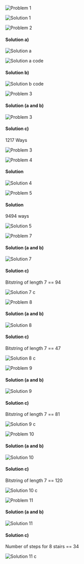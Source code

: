 ![Problem 1](https://github.com/cpp-rakesh/DiscreteMathematicsAndItsApplications/blob/master/Chapter_8_Advanced_Counting_Techniques/8.1_Applications_of_Recurrence_Relations/Exercises/repo/problem_1.jpg)

![Solution 1](https://github.com/cpp-rakesh/DiscreteMathematicsAndItsApplications/blob/master/Chapter_8_Advanced_Counting_Techniques/8.1_Applications_of_Recurrence_Relations/Exercises/repo/solution_1.jpg)

![Problem 2](https://github.com/cpp-rakesh/DiscreteMathematicsAndItsApplications/blob/master/Chapter_8_Advanced_Counting_Techniques/8.1_Applications_of_Recurrence_Relations/Exercises/repo/problem_2.jpg)

#### Solution a)
![Solution a](https://github.com/cpp-rakesh/DiscreteMathematicsAndItsApplications/blob/master/Chapter_8_Advanced_Counting_Techniques/8.1_Applications_of_Recurrence_Relations/Exercises/repo/solution_2_a.jpg)

![Solution a code](https://github.com/cpp-rakesh/DiscreteMathematicsAndItsApplications/blob/master/Chapter_8_Advanced_Counting_Techniques/8.1_Applications_of_Recurrence_Relations/Exercises/repo/solution_2_a_code.jpg)

#### Solution b)
![Solution b code](https://github.com/cpp-rakesh/DiscreteMathematicsAndItsApplications/blob/master/Chapter_8_Advanced_Counting_Techniques/8.1_Applications_of_Recurrence_Relations/Exercises/repo/solution_2_b_code.jpg)

![Problem 3](https://github.com/cpp-rakesh/DiscreteMathematicsAndItsApplications/blob/master/Chapter_8_Advanced_Counting_Techniques/8.1_Applications_of_Recurrence_Relations/Exercises/repo/problem_3.jpg)

#### Solution (a and b)
![Problem 3](https://github.com/cpp-rakesh/DiscreteMathematicsAndItsApplications/blob/master/Chapter_8_Advanced_Counting_Techniques/8.1_Applications_of_Recurrence_Relations/Exercises/repo/solution_3_ab.jpg)

#### Solution c)
1217 Ways

![Problem 3](https://github.com/cpp-rakesh/DiscreteMathematicsAndItsApplications/blob/master/Chapter_8_Advanced_Counting_Techniques/8.1_Applications_of_Recurrence_Relations/Exercises/repo/solution_3_c.jpg)


![Problem 4](https://github.com/cpp-rakesh/DiscreteMathematicsAndItsApplications/blob/master/Chapter_8_Advanced_Counting_Techniques/8.1_Applications_of_Recurrence_Relations/Exercises/repo/problem_4.jpg)

#### Solution
![Solution 4](https://github.com/cpp-rakesh/DiscreteMathematicsAndItsApplications/blob/master/Chapter_8_Advanced_Counting_Techniques/8.1_Applications_of_Recurrence_Relations/Exercises/repo/solution_4.jpg)


![Problem 5](https://github.com/cpp-rakesh/DiscreteMathematicsAndItsApplications/blob/master/Chapter_8_Advanced_Counting_Techniques/8.1_Applications_of_Recurrence_Relations/Exercises/repo/problem_5.jpg)

#### Solution
9494 ways

![Solution 5](https://github.com/cpp-rakesh/DiscreteMathematicsAndItsApplications/blob/master/Chapter_8_Advanced_Counting_Techniques/8.1_Applications_of_Recurrence_Relations/Exercises/repo/solution_5.jpg)


![Problem 7](https://github.com/cpp-rakesh/DiscreteMathematicsAndItsApplications/blob/master/Chapter_8_Advanced_Counting_Techniques/8.1_Applications_of_Recurrence_Relations/Exercises/repo/problem_7.jpg)

#### Solution (a and b)
![Solution 7](https://github.com/cpp-rakesh/DiscreteMathematicsAndItsApplications/blob/master/Chapter_8_Advanced_Counting_Techniques/8.1_Applications_of_Recurrence_Relations/Exercises/repo/solution_7.jpg)

#### Solution c)
Bitstring of length 7 == 94

![Solution 7 c](https://github.com/cpp-rakesh/DiscreteMathematicsAndItsApplications/blob/master/Chapter_8_Advanced_Counting_Techniques/8.1_Applications_of_Recurrence_Relations/Exercises/repo/solution_7_c.jpg)


![Problem 8](https://github.com/cpp-rakesh/DiscreteMathematicsAndItsApplications/blob/master/Chapter_8_Advanced_Counting_Techniques/8.1_Applications_of_Recurrence_Relations/Exercises/repo/problem_8.jpg)

#### Solution (a and b)
![Solution 8](https://github.com/cpp-rakesh/DiscreteMathematicsAndItsApplications/blob/master/Chapter_8_Advanced_Counting_Techniques/8.1_Applications_of_Recurrence_Relations/Exercises/repo/solution_8.jpg)

#### Solution c)
Bitstring of length 7 == 47

![Solution 8 c](https://github.com/cpp-rakesh/DiscreteMathematicsAndItsApplications/blob/master/Chapter_8_Advanced_Counting_Techniques/8.1_Applications_of_Recurrence_Relations/Exercises/repo/solution_8_c.jpg)



![Problem 9](https://github.com/cpp-rakesh/DiscreteMathematicsAndItsApplications/blob/master/Chapter_8_Advanced_Counting_Techniques/8.1_Applications_of_Recurrence_Relations/Exercises/repo/problem_9.jpg)

#### Solution (a and b)
![Solution 9](https://github.com/cpp-rakesh/DiscreteMathematicsAndItsApplications/blob/master/Chapter_8_Advanced_Counting_Techniques/8.1_Applications_of_Recurrence_Relations/Exercises/repo/solution_9.jpg)

#### Solution c)
Bitstring of length 7 == 81

![Solution 9 c](https://github.com/cpp-rakesh/DiscreteMathematicsAndItsApplications/blob/master/Chapter_8_Advanced_Counting_Techniques/8.1_Applications_of_Recurrence_Relations/Exercises/repo/solution_9_c.jpg)



![Problem 10](https://github.com/cpp-rakesh/DiscreteMathematicsAndItsApplications/blob/master/Chapter_8_Advanced_Counting_Techniques/8.1_Applications_of_Recurrence_Relations/Exercises/repo/problem_10.jpg)

#### Solution (a and b)
![Solution 10](https://github.com/cpp-rakesh/DiscreteMathematicsAndItsApplications/blob/master/Chapter_8_Advanced_Counting_Techniques/8.1_Applications_of_Recurrence_Relations/Exercises/repo/solution_10.jpg)

#### Solution c)
Bitstring of length 7 == 120

![Solution 10 c](https://github.com/cpp-rakesh/DiscreteMathematicsAndItsApplications/blob/master/Chapter_8_Advanced_Counting_Techniques/8.1_Applications_of_Recurrence_Relations/Exercises/repo/solution_10_c.jpg)


![Problem 11](https://github.com/cpp-rakesh/DiscreteMathematicsAndItsApplications/blob/master/Chapter_8_Advanced_Counting_Techniques/8.1_Applications_of_Recurrence_Relations/Exercises/repo/problem_11.jpg)

#### Solution (a and b)
![Solution 11](https://github.com/cpp-rakesh/DiscreteMathematicsAndItsApplications/blob/master/Chapter_8_Advanced_Counting_Techniques/8.1_Applications_of_Recurrence_Relations/Exercises/repo/solution_11.jpg)

#### Solution c)
Number of steps for 8 stairs == 34

![Solution 11 c](https://github.com/cpp-rakesh/DiscreteMathematicsAndItsApplications/blob/master/Chapter_8_Advanced_Counting_Techniques/8.1_Applications_of_Recurrence_Relations/Exercises/repo/solution_11_c.jpg)
